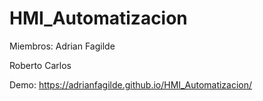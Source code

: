# HMI_Automatizacion

Miembros:
Adrian Fagilde

Roberto Carlos

Demo: https://adrianfagilde.github.io/HMI_Automatizacion/
